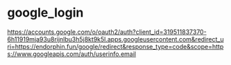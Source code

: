 # google_login

https://accounts.google.com/o/oauth2/auth?client_id=319511837370-6h11919mja93u8rijnlbu3h5j8kt9k5l.apps.googleusercontent.com&redirect_uri=https://endorphin.fun/google/redirect&response_type=code&scope=https://www.googleapis.com/auth/userinfo.email